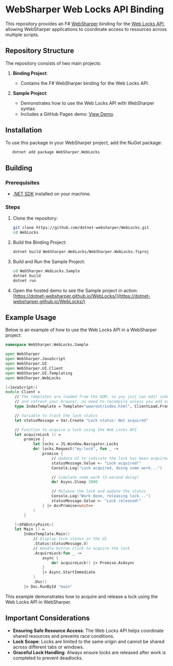 # WebSharper Web Locks API Binding

This repository provides an F# [WebSharper](https://websharper.com/) binding for the [Web Locks API](https://developer.mozilla.org/en-US/docs/Web/API/Web_Locks_API), allowing WebSharper applications to coordinate access to resources across multiple scripts.

## Repository Structure

The repository consists of two main projects:

1. **Binding Project**:

   - Contains the F# WebSharper binding for the Web Locks API.

2. **Sample Project**:
   - Demonstrates how to use the Web Locks API with WebSharper syntax.
   - Includes a GitHub Pages demo: [View Demo](https://dotnet-websharper.github.io/WebLocks/).

## Installation

To use this package in your WebSharper project, add the NuGet package:

```bash
   dotnet add package WebSharper.WebLocks
```

## Building

### Prerequisites

- [.NET SDK](https://dotnet.microsoft.com/download) installed on your machine.

### Steps

1. Clone the repository:

   ```bash
   git clone https://github.com/dotnet-websharper/WebLocks.git
   cd WebLocks
   ```

2. Build the Binding Project:

   ```bash
   dotnet build WebSharper.WebLocks/WebSharper.WebLocks.fsproj
   ```

3. Build and Run the Sample Project:

   ```bash
   cd WebSharper.WebLocks.Sample
   dotnet build
   dotnet run
   ```

4. Open the hosted demo to see the Sample project in action:
   [https://dotnet-websharper.github.io/WebLocks/](https://dotnet-websharper.github.io/WebLocks/)

## Example Usage

Below is an example of how to use the Web Locks API in a WebSharper project:

```fsharp
namespace WebSharper.WebLocks.Sample

open WebSharper
open WebSharper.JavaScript
open WebSharper.UI
open WebSharper.UI.Client
open WebSharper.UI.Templating
open WebSharper.WebLocks

[<JavaScript>]
module Client =
    // The templates are loaded from the DOM, so you just can edit index.html
    // and refresh your browser, no need to recompile unless you add or remove holes.
    type IndexTemplate = Template<"wwwroot/index.html", ClientLoad.FromDocument>

    // Variable to track the lock status
    let statusMessage = Var.Create "Lock status: Not acquired"

    // Function to acquire a lock using the Web Locks API
    let acquireLock () =
        promise {
            let locks = JS.Window.Navigator.Locks
            do! locks.Request("my-lock", fun _ ->
                promise {
                    // Update UI to indicate the lock has been acquired
                    statusMessage.Value <- "Lock acquired!"
                    Console.Log("Lock acquired, doing some work...")

                    // Simulate some work (3-second delay)
                    do! Async.Sleep 3000

                    // Release the lock and update the status
                    Console.Log("Work done, releasing lock...")
                    statusMessage.Value <- "Lock released!"
                } |> As<Promise<unit>>
            )
        }

    [<SPAEntryPoint>]
    let Main () =
        IndexTemplate.Main()
            // Display lock status in the UI
            .Status(statusMessage.V)
            // Handle button click to acquire the lock
            .AcquireLock(fun _ ->
                async {
                    do! acquireLock() |> Promise.AsAsync
                }
                |> Async.StartImmediate
            )
            .Doc()
        |> Doc.RunById "main"
```

This example demonstrates how to acquire and release a lock using the Web Locks API in WebSharper.

## Important Considerations

- **Ensuring Safe Resource Access**: The Web Locks API helps coordinate shared resources and prevents race conditions.
- **Lock Scope**: Locks are limited to the same origin and cannot be shared across different tabs or windows.
- **Graceful Lock Handling**: Always ensure locks are released after work is completed to prevent deadlocks.
